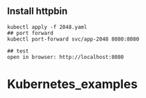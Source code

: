 ## Install httpbin

```
kubectl apply -f 2048.yaml
## port forward
kubectl port-forward svc/app-2048 8080:8080

## test
open in browser: http://localhost:8080
```

# Kubernetes_examples

